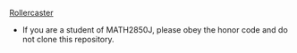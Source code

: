 [Rollercaster](rollercoaster.pdf)

- If you are a student of MATH2850J, please obey the honor code and do not clone this repository.
